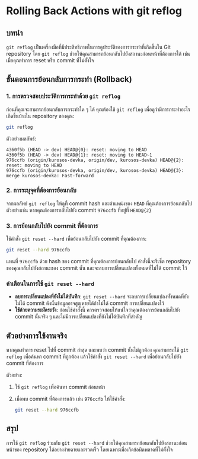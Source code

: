 # Rolling Back Actions with git reflog

## บทนำ

`git reflog` เป็นเครื่องมือที่มีประสิทธิภาพในการดูประวัติของการกระทำที่เกิดขึ้นใน Git repository โดย `git reflog` ช่วยให้คุณสามารถย้อนกลับไปยังสถานะก่อนหน้าที่ต้องการได้ เช่น เมื่อคุณทำการ reset หรือ commit ที่ไม่ตั้งใจ

## ขั้นตอนการย้อนกลับการกระทำ (Rollback)

### 1. การตรวจสอบประวัติการกระทำด้วย `git reflog`

ก่อนที่คุณจะสามารถย้อนกลับการกระทำใด ๆ ได้ คุณต้องใช้ `git reflog` เพื่อดูว่ามีการกระทำอะไรเกิดขึ้นบ้างใน repository ของคุณ:

```bash
git reflog
```

ตัวอย่างผลลัพธ์:

```
4360f5b (HEAD -> dev) HEAD@{0}: reset: moving to HEAD
4360f5b (HEAD -> dev) HEAD@{1}: reset: moving to HEAD~1
976ccfb (origin/kurosos-devka, origin/dev, kurosos-devka) HEAD@{2}: reset: moving to HEAD
976ccfb (origin/kurosos-devka, origin/dev, kurosos-devka) HEAD@{3}: merge kurosos-devka: Fast-forward
```

### 2. การระบุจุดที่ต้องการย้อนกลับ

จากผลลัพธ์ `git reflog` ให้ดูที่ commit hash และตำแหน่งของ `HEAD` ที่คุณต้องการย้อนกลับไป ตัวอย่างเช่น หากคุณต้องการกลับไปยัง commit `976ccfb` ที่อยู่ที่ `HEAD@{2}`

### 3. การย้อนกลับไปยัง commit ที่ต้องการ

ใช้คำสั่ง `git reset --hard` เพื่อย้อนกลับไปยัง commit ที่คุณต้องการ:

```bash
git reset --hard 976ccfb
```

แทนที่ `976ccfb` ด้วย hash ของ commit ที่คุณต้องการย้อนกลับไป คำสั่งนี้จะรีเซ็ต repository ของคุณกลับไปยังสถานะของ commit นั้น และจะลบการเปลี่ยนแปลงทั้งหมดที่ไม่ได้ commit ไว้

### คำเตือนในการใช้ `git reset --hard`

- **ลบการเปลี่ยนแปลงที่ยังไม่ได้บันทึก**: `git reset --hard` จะลบการเปลี่ยนแปลงทั้งหมดที่ยังไม่ได้ commit ดังนั้นข้อมูลอาจสูญหายได้ถ้าไม่ได้ commit การเปลี่ยนแปลงไว้
- **ใช้ด้วยความระมัดระวัง**: ก่อนใช้คำสั่งนี้ ควรตรวจสอบให้แน่ใจว่าคุณต้องการย้อนกลับไปยัง commit นั้นจริง ๆ และไม่มีการเปลี่ยนแปลงที่ยังไม่ได้บันทึกที่สำคัญ

## ตัวอย่างการใช้งานจริง

หากคุณทำการ reset ไปที่ commit ล่าสุด และพบว่า commit นั้นไม่ถูกต้อง คุณสามารถใช้ `git reflog` เพื่อค้นหา commit ที่ถูกต้อง แล้วใช้คำสั่ง `git reset --hard` เพื่อย้อนกลับไปยัง commit ที่ต้องการ

ตัวอย่าง:

1. ใช้ `git reflog` เพื่อค้นหา commit ก่อนหน้า
2. เมื่อพบ commit ที่ต้องการแล้ว เช่น `976ccfb` ให้ใช้คำสั่ง:

   ```bash
   git reset --hard 976ccfb
   ```

## สรุป

การใช้ `git reflog` ร่วมกับ `git reset --hard` ช่วยให้คุณสามารถย้อนกลับไปยังสถานะก่อนหน้าของ repository ได้อย่างง่ายดายและรวดเร็ว โดยเฉพาะเมื่อเกิดข้อผิดพลาดที่ไม่ตั้งใจ
